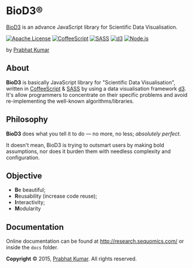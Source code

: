 # BioD3®
[BioD3](http://research.sequomics.com/) is an advance JavaScript library for Scientific Data Visualisation.

[![Apache License](https://img.shields.io/badge/License-v2.0-ff79b4.svg)](https://github.com/BioD3/BioD3/blob/master/LICENSE)
[![CoffeeScript](https://img.shields.io/badge/CoffeeScript-v1.9.3-black.svg)](http://coffeescript.org/)
[![SASS](https://img.shields.io/badge/SASS-v3.4.15-ff69b4.svg)](http://sass-lang.com/)
[![d3](https://img.shields.io/badge/D3-v3.5.5-orange.svg)](http://d3js.org/)
[![Node.js](https://img.shields.io/badge/Node.js-v0.12.5-brightgreen.svg)](https://nodejs.org/)

by [Prabhat Kumar](http://prabhatkumar.org/)

## About
**BioD3** is basically JavaScript library for "Scientific Data Visualisation", written in [CoffeeScript](http://coffeescript.org/) & [SASS](http://sass-lang.com/) by using a data visualisation framework [d3](http://d3js.org/). It's allow programmers to concentrate on their specific problems and avoid re-implementing the well-known algorithms/libraries.

## Philosophy
**BioD3** does what you tell it to do — no more, no less; _absolutely perfect_.

It doesn't mean, BioD3 is trying to outsmart users by making bold assumptions, nor does it burden them with needless complexity and configuration.

## Objective
- **B**e beautiful;
- **R**eusability (increase code reuse);
- **I**nteractivity;
- **M**odularity

## Documentation
Online documentation can be found at http://research.sequomics.com/ or inside the `docs` folder.

**Copyright** © 2015, [Prabhat Kumar](http://prabhatkumar.org/). All rights reserved.
